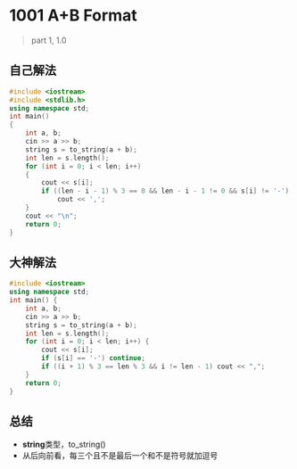 # 1001 A+B Format

> part 1, 1.0

## 自己解法

```c++
#include <iostream>
#include <stdlib.h>
using namespace std;
int main()
{
    int a, b;
    cin >> a >> b;
    string s = to_string(a + b);
    int len = s.length();
    for (int i = 0; i < len; i++)
    {
        cout << s[i];
        if ((len - i - 1) % 3 == 0 && len - i - 1 != 0 && s[i] != '-')
            cout << ',';
    }
    cout << "\n";
    return 0;
}
```



## 大神解法

```c++
#include <iostream>
using namespace std;
int main() {
    int a, b;
    cin >> a >> b;
    string s = to_string(a + b);
    int len = s.length();
    for (int i = 0; i < len; i++) {
        cout << s[i];
        if (s[i] == '-') continue;
        if ((i + 1) % 3 == len % 3 && i != len - 1) cout << ",";
    }
    return 0;
}
```



## 总结

- **string**类型，to_string()
- 从后向前看，每三个且不是最后一个和不是符号就加逗号